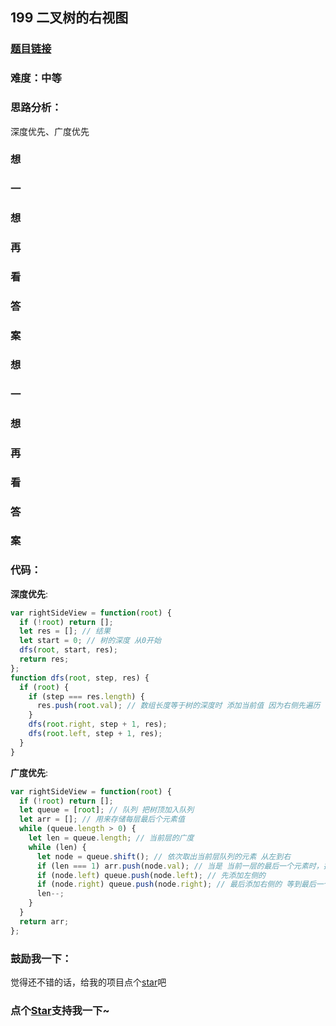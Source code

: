 ## 199 二叉树的右视图

### [题目链接](https://leetcode-cn.com/problems/binary-tree-right-side-view/)

### 难度：中等

### 思路分析：

深度优先、广度优先

### 想

### 一

### 想

### 再

### 看

### 答

### 案

### 想

### 一

### 想

### 再

### 看

### 答

### 案

### 代码：

**深度优先**:

```js
var rightSideView = function(root) {
  if (!root) return [];
  let res = []; // 结果
  let start = 0; // 树的深度 从0开始
  dfs(root, start, res);
  return res;
};
function dfs(root, step, res) {
  if (root) {
    if (step === res.length) {
      res.push(root.val); // 数组长度等于树的深度时 添加当前值 因为右侧先遍历 有右侧先添加右侧
    }
    dfs(root.right, step + 1, res);
    dfs(root.left, step + 1, res);
  }
}
```

**广度优先**:

```js
var rightSideView = function(root) {
  if (!root) return [];
  let queue = [root]; // 队列 把树顶加入队列
  let arr = []; // 用来存储每层最后个元素值
  while (queue.length > 0) {
    let len = queue.length; // 当前层的广度
    while (len) {
      let node = queue.shift(); // 依次取出当前层队列的元素 从左到右
      if (len === 1) arr.push(node.val); // 当是 当前一层的最后一个元素时，把值加入arr
      if (node.left) queue.push(node.left); // 先添加左侧的
      if (node.right) queue.push(node.right); // 最后添加右侧的 等到最后一个元素时即可添加右侧的值
      len--;
    }
  }
  return arr;
};
```

### 鼓励我一下：

觉得还不错的话，给我的项目点个[star](https://github.com/OBKoro1/Brush_algorithm)吧
<!-- 特殊字符串：用于修改/删除markdown的结尾提示语-OBKoro1 -->
### 点个[Star](https://github.com/OBKoro1/Brush_algorithm)支持我一下~

